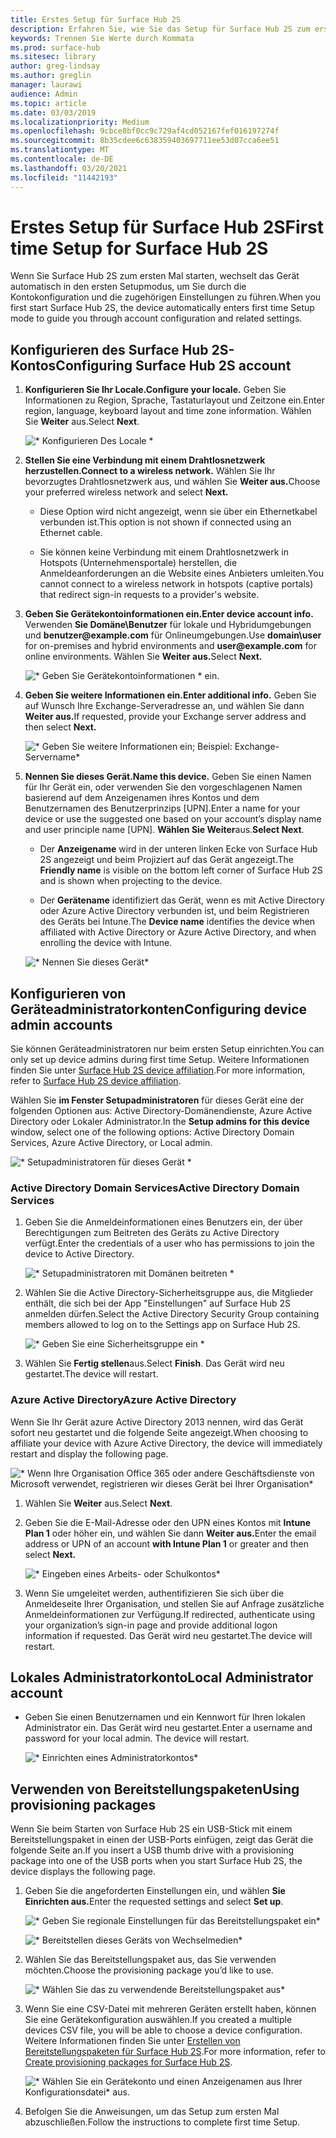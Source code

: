 ```yaml
---
title: Erstes Setup für Surface Hub 2S
description: Erfahren Sie, wie Sie das Setup für Surface Hub 2S zum ersten Mal abschließen.
keywords: Trennen Sie Werte durch Kommata
ms.prod: surface-hub
ms.sitesec: library
author: greg-lindsay
ms.author: greglin
manager: laurawi
audience: Admin
ms.topic: article
ms.date: 03/03/2019
ms.localizationpriority: Medium
ms.openlocfilehash: 9cbce8bf0cc9c729af4cd052167fef016197274f
ms.sourcegitcommit: 8b35cdee6c638359403697711ee53d07cca6ee51
ms.translationtype: MT
ms.contentlocale: de-DE
ms.lasthandoff: 03/20/2021
ms.locfileid: "11442193"
---
```

# <a name="first-time-setup-for-surface-hub-2s"></a><span data-ttu-id="0f622-104">Erstes Setup für Surface Hub 2S</span><span class="sxs-lookup"><span data-stu-id="0f622-104">First time Setup for Surface Hub 2S</span></span>

<span data-ttu-id="0f622-105">Wenn Sie Surface Hub 2S zum ersten Mal starten, wechselt das Gerät automatisch in den ersten Setupmodus, um Sie durch die Kontokonfiguration und die zugehörigen Einstellungen zu führen.</span><span class="sxs-lookup"><span data-stu-id="0f622-105">When you first start Surface Hub 2S, the device automatically enters first time Setup mode to guide you through account configuration and related settings.</span></span>

## <a name="configuring-surface-hub-2s-account"></a><span data-ttu-id="0f622-106">Konfigurieren des Surface Hub 2S-Kontos</span><span class="sxs-lookup"><span data-stu-id="0f622-106">Configuring Surface Hub 2S account</span></span>

1. **<span data-ttu-id="0f622-107">Konfigurieren Sie Ihr Locale.</span><span class="sxs-lookup"><span data-stu-id="0f622-107">Configure your locale.</span></span>** <span data-ttu-id="0f622-108">Geben Sie Informationen zu Region, Sprache, Tastaturlayout und Zeitzone ein.</span><span class="sxs-lookup"><span data-stu-id="0f622-108">Enter region, language, keyboard layout and time zone information.</span></span> <span data-ttu-id="0f622-109">Wählen Sie **Weiter** aus.</span><span class="sxs-lookup"><span data-stu-id="0f622-109">Select **Next**.</span></span>

   ![\* Konfigurieren Des Locale \*](images/sh2-run1.png)

1. **<span data-ttu-id="0f622-111">Stellen Sie eine Verbindung mit einem Drahtlosnetzwerk herzustellen.</span><span class="sxs-lookup"><span data-stu-id="0f622-111">Connect  to a wireless network.</span></span>** <span data-ttu-id="0f622-112">Wählen Sie Ihr bevorzugtes Drahtlosnetzwerk aus, und wählen Sie **Weiter aus.**</span><span class="sxs-lookup"><span data-stu-id="0f622-112">Choose your preferred wireless network and select **Next.**</span></span>

   - <span data-ttu-id="0f622-113">Diese Option wird nicht angezeigt, wenn sie über ein Ethernetkabel verbunden ist.</span><span class="sxs-lookup"><span data-stu-id="0f622-113">This option is not shown if connected using an Ethernet cable.</span></span>

   - <span data-ttu-id="0f622-114">Sie können keine Verbindung mit einem Drahtlosnetzwerk in Hotspots (Unternehmensportale) herstellen, die Anmeldeanforderungen an die Website eines Anbieters umleiten.</span><span class="sxs-lookup"><span data-stu-id="0f622-114">You cannot connect to a wireless network in hotspots (captive portals) that redirect sign-in requests to a provider's website.</span></span>

3. **<span data-ttu-id="0f622-115">Geben Sie Gerätekontoinformationen ein.</span><span class="sxs-lookup"><span data-stu-id="0f622-115">Enter device account info.</span></span>** <span data-ttu-id="0f622-116">Verwenden **Sie Domäne\Benutzer** für lokale und Hybridumgebungen und **benutzer\@example.com** für Onlineumgebungen.</span><span class="sxs-lookup"><span data-stu-id="0f622-116">Use **domain\user** for on-premises and hybrid environments and **user\@example.com** for online environments.</span></span> <span data-ttu-id="0f622-117">Wählen Sie **Weiter aus.**</span><span class="sxs-lookup"><span data-stu-id="0f622-117">Select **Next.**</span></span>

   ![\* Geben Sie Gerätekontoinformationen \* ein.](images/sh2-run2.png)

1. **<span data-ttu-id="0f622-119">Geben Sie weitere Informationen ein.</span><span class="sxs-lookup"><span data-stu-id="0f622-119">Enter additional info.</span></span>** <span data-ttu-id="0f622-120">Geben Sie auf Wunsch Ihre Exchange-Serveradresse an, und wählen Sie dann **Weiter aus.**</span><span class="sxs-lookup"><span data-stu-id="0f622-120">If requested, provide your Exchange server address and then select **Next.**</span></span>

   ![\* Geben Sie weitere Informationen ein; Beispiel: Exchange-Servername\*](images/sh2-run3.png)

1. **<span data-ttu-id="0f622-122">Nennen Sie dieses Gerät.</span><span class="sxs-lookup"><span data-stu-id="0f622-122">Name this device.</span></span>** <span data-ttu-id="0f622-123">Geben Sie einen Namen für Ihr Gerät ein, oder verwenden Sie den vorgeschlagenen Namen basierend auf dem Anzeigenamen ihres Kontos und dem Benutzernamen des Benutzerprinzips [UPN].</span><span class="sxs-lookup"><span data-stu-id="0f622-123">Enter a name for your device or use the suggested one based on your account’s display name and user principle name [UPN].</span></span> <span data-ttu-id="0f622-124">**Wählen Sie Weiter**aus.</span><span class="sxs-lookup"><span data-stu-id="0f622-124">**Select Next**.</span></span>

   - <span data-ttu-id="0f622-125">Der **Anzeigename** wird in der unteren linken Ecke von Surface Hub 2S angezeigt und beim Projiziert auf das Gerät angezeigt.</span><span class="sxs-lookup"><span data-stu-id="0f622-125">The **Friendly name** is visible on the bottom left corner of Surface Hub 2S and is shown when projecting to the device.</span></span>

   - <span data-ttu-id="0f622-126">Der **Gerätename** identifiziert das Gerät, wenn es mit Active Directory oder Azure Active Directory verbunden ist, und beim Registrieren des Geräts bei Intune.</span><span class="sxs-lookup"><span data-stu-id="0f622-126">The **Device name** identifies the device when affiliated with Active Directory or Azure Active Directory, and when enrolling the device with Intune.</span></span>

   ![\* Nennen Sie dieses Gerät\*](images/sh2-run4.png)
 

## <a name="configuring-device-admin-accounts"></a><span data-ttu-id="0f622-128">Konfigurieren von Geräteadministratorkonten</span><span class="sxs-lookup"><span data-stu-id="0f622-128">Configuring device admin accounts</span></span>

<span data-ttu-id="0f622-129">Sie können Geräteadministratoren nur beim ersten Setup einrichten.</span><span class="sxs-lookup"><span data-stu-id="0f622-129">You can only set up device admins during first time Setup.</span></span> <span data-ttu-id="0f622-130">Weitere Informationen finden Sie unter [Surface Hub 2S device affiliation](https://docs.microsoft.com/surface-hub/prepare-your-environment-for-surface-hub#device-affiliation).</span><span class="sxs-lookup"><span data-stu-id="0f622-130">For more information, refer to [Surface Hub 2S device affiliation](https://docs.microsoft.com/surface-hub/prepare-your-environment-for-surface-hub#device-affiliation).</span></span>

<span data-ttu-id="0f622-131">Wählen Sie **im Fenster Setupadministratoren** für dieses Gerät eine der folgenden Optionen aus: Active Directory-Domänendienste, Azure Active Directory oder Lokaler Administrator.</span><span class="sxs-lookup"><span data-stu-id="0f622-131">In the **Setup admins for this device** window, select one of the following options: Active Directory Domain Services, Azure Active Directory, or Local admin.</span></span>

![\* Setupadministratoren für dieses Gerät \*](images/sh2-run5.png)

### <a name="active-directory-domain-services"></a><span data-ttu-id="0f622-133">Active Directory Domain Services</span><span class="sxs-lookup"><span data-stu-id="0f622-133">Active Directory Domain Services</span></span>

1. <span data-ttu-id="0f622-134">Geben Sie die Anmeldeinformationen eines Benutzers ein, der über Berechtigungen zum Beitreten des Geräts zu Active Directory verfügt.</span><span class="sxs-lookup"><span data-stu-id="0f622-134">Enter the credentials of a user who has permissions to join the device to Active Directory.</span></span>

    ![\* Setupadministratoren mit Domänen beitreten \*](images/sh2-run6.png)

2. <span data-ttu-id="0f622-136">Wählen Sie die Active Directory-Sicherheitsgruppe aus, die Mitglieder enthält, die sich bei der App "Einstellungen" auf Surface Hub 2S anmelden dürfen.</span><span class="sxs-lookup"><span data-stu-id="0f622-136">Select the Active Directory Security Group containing members allowed to log on to the Settings app on Surface Hub 2S.</span></span>

   ![\* Geben Sie eine Sicherheitsgruppe ein \*](images/sh2-run7.png)

1. <span data-ttu-id="0f622-138">Wählen Sie **Fertig stellen**aus.</span><span class="sxs-lookup"><span data-stu-id="0f622-138">Select **Finish**.</span></span> <span data-ttu-id="0f622-139">Das Gerät wird neu gestartet.</span><span class="sxs-lookup"><span data-stu-id="0f622-139">The device will restart.</span></span>

### <a name="azure-active-directory"></a><span data-ttu-id="0f622-140">Azure Active Directory</span><span class="sxs-lookup"><span data-stu-id="0f622-140">Azure Active Directory</span></span>

<span data-ttu-id="0f622-141">Wenn Sie Ihr Gerät azure Active Directory 2013 nennen, wird das Gerät sofort neu gestartet und die folgende Seite angezeigt.</span><span class="sxs-lookup"><span data-stu-id="0f622-141">When choosing to affiliate your device with Azure Active Directory, the device will immediately restart and display the following page.</span></span>

![\* Wenn Ihre Organisation Office 365 oder andere Geschäftsdienste von Microsoft verwendet, registrieren wir dieses Gerät bei Ihrer Organisation\*](images/sh2-run8.png)

1. <span data-ttu-id="0f622-143">Wählen Sie **Weiter** aus.</span><span class="sxs-lookup"><span data-stu-id="0f622-143">Select **Next**.</span></span>

1. <span data-ttu-id="0f622-144">Geben Sie die E-Mail-Adresse oder den UPN eines Kontos mit **Intune Plan 1** oder höher ein, und wählen Sie dann **Weiter aus.**</span><span class="sxs-lookup"><span data-stu-id="0f622-144">Enter the email address or UPN of an account **with Intune Plan 1** or greater and then select **Next.**</span></span>

   ![\* Eingeben eines Arbeits- oder Schulkontos\*](images/sh2-run9.png)

1. <span data-ttu-id="0f622-146">Wenn Sie umgeleitet werden, authentifizieren Sie sich über die Anmeldeseite Ihrer Organisation, und stellen Sie auf Anfrage zusätzliche Anmeldeinformationen zur Verfügung.</span><span class="sxs-lookup"><span data-stu-id="0f622-146">If redirected, authenticate using your organization’s sign-in page and provide additional logon information if requested.</span></span> <span data-ttu-id="0f622-147">Das Gerät wird neu gestartet.</span><span class="sxs-lookup"><span data-stu-id="0f622-147">The device will restart.</span></span>

## <a name="local-administrator-account"></a><span data-ttu-id="0f622-148">Lokales Administratorkonto</span><span class="sxs-lookup"><span data-stu-id="0f622-148">Local Administrator account</span></span>

- <span data-ttu-id="0f622-149">Geben Sie einen Benutzernamen und ein Kennwort für Ihren lokalen Administrator ein. Das Gerät wird neu gestartet.</span><span class="sxs-lookup"><span data-stu-id="0f622-149">Enter a username and password for your local admin. The device will restart.</span></span>

  ![\* Einrichten eines Administratorkontos\*](images/sh2-run10.png)
 
## <a name="using-provisioning-packages"></a><span data-ttu-id="0f622-151">Verwenden von Bereitstellungspaketen</span><span class="sxs-lookup"><span data-stu-id="0f622-151">Using provisioning packages</span></span>

<span data-ttu-id="0f622-152">Wenn Sie beim Starten von Surface Hub 2S ein USB-Stick mit einem Bereitstellungspaket in einen der USB-Ports einfügen, zeigt das Gerät die folgende Seite an.</span><span class="sxs-lookup"><span data-stu-id="0f622-152">If you insert a USB thumb drive with a provisioning package into one of the USB ports when you start Surface Hub 2S, the device displays the following page.</span></span>

1. <span data-ttu-id="0f622-153">Geben Sie die angeforderten Einstellungen ein, und wählen **Sie Einrichten aus.**</span><span class="sxs-lookup"><span data-stu-id="0f622-153">Enter the requested settings and select **Set up**.</span></span>

   ![\* Geben Sie regionale Einstellungen für das Bereitstellungspaket ein\*](images/sh2-run11.png)

   ![\* Bereitstellen dieses Geräts von Wechselmedien\*](images/sh2-run12.png)

2. <span data-ttu-id="0f622-156">Wählen Sie das Bereitstellungspaket aus, das Sie verwenden möchten.</span><span class="sxs-lookup"><span data-stu-id="0f622-156">Choose the provisioning package you’d like to use.</span></span>

   ![\* Wählen Sie das zu verwendende Bereitstellungspaket aus\*](images/sh2-run13.png)

3. <span data-ttu-id="0f622-158">Wenn Sie eine CSV-Datei mit mehreren Geräten erstellt haben, können Sie eine Gerätekonfiguration auswählen.</span><span class="sxs-lookup"><span data-stu-id="0f622-158">If you created a multiple devices CSV file, you will be able to choose a device configuration.</span></span> <span data-ttu-id="0f622-159">Weitere Informationen finden Sie unter [Erstellen von Bereitstellungspaketen für Surface Hub 2S](https://docs.microsoft.com/surface-hub/surface-hub-2s-deploy#provisioning-multiple-devices-csv-file).</span><span class="sxs-lookup"><span data-stu-id="0f622-159">For more information, refer to [Create provisioning packages for Surface Hub 2S](https://docs.microsoft.com/surface-hub/surface-hub-2s-deploy#provisioning-multiple-devices-csv-file).</span></span>

   ![\* Wählen Sie ein Gerätekonto und einen Anzeigenamen aus Ihrer Konfigurationsdatei\* aus.](images/sh2-run14.png)

4. <span data-ttu-id="0f622-161">Befolgen Sie die Anweisungen, um das Setup zum ersten Mal abzuschließen.</span><span class="sxs-lookup"><span data-stu-id="0f622-161">Follow the instructions to complete first time Setup.</span></span>
